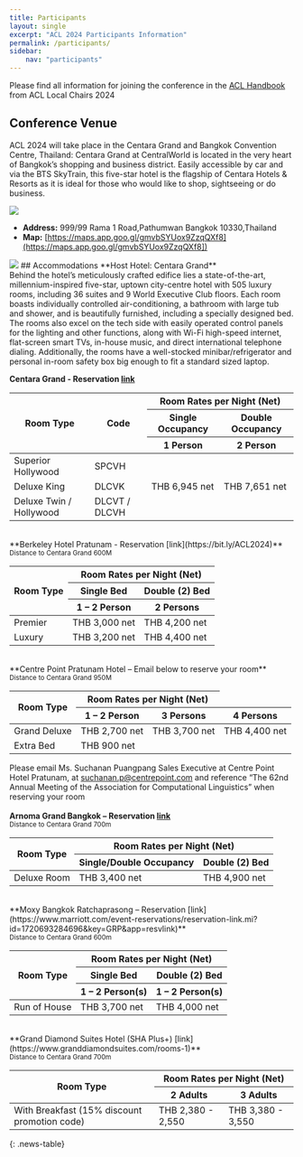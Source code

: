 ```yaml
---
title: Participants
layout: single
excerpt: "ACL 2024 Participants Information"
permalink: /participants/
sidebar:
    nav: "participants"
---
```

Please find all information for joining the conference in the [ACL Handbook](/assets/ACL_Handbook.pdf) from ACL Local Chairs 2024

## Conference Venue
<p>ACL 2024 will take place in the Centara Grand and Bangkok Convention Centre, Thailand:
Centara Grand at CentralWorld is located in the very heart of Bangkok’s shopping and business district. Easily accessible by car and via the BTS SkyTrain, this five-star hotel is the flagship of Centara Hotels & Resorts as it is ideal for those who would like to shop, sightseeing or do business.</p>
<img src="../assets/images/centara.png">

* **Address:** 999/99 Rama 1 Road,Pathumwan Bangkok 10330,Thailand
* **Map:** [https://maps.app.goo.gl/gmvbSYUox9ZzqQXf8](https://maps.app.goo.gl/gmvbSYUox9ZzqQXf8])

<img src="../assets/images/map-venue.png">
## Accommodations
**Host Hotel: Centara Grand**<br>
Behind the hotel’s meticulously crafted edifice lies a state-of-the-art, millennium-inspired five-star, uptown city-centre hotel with 505 luxury rooms, including 36 suites and 9 World Executive Club floors. Each room boasts individually controlled air-conditioning, a bathroom with large tub and shower, and is beautifully furnished, including a specially designed bed. The rooms also excel on the tech side with easily operated control panels for the lighting and other functions, along with Wi-Fi high-speed internet, flat-screen smart TVs, in-house music, and direct international telephone dialing. Additionally, the rooms have a well-stocked minibar/refrigerator and personal in-room safety box big enough to fit a standard sized laptop.

<style>
.news-table tr td:nth-child(1) { font-weight: bold; width: 25%; }
.news-table tr td:nth-child(2) {width: 25%; }
.news-table tr td:nth-child(3) {width: 25%; }
.news-table tr td:nth-child(4) {width: 25%; }
</style>

**Centara Grand - Reservation [link](https://bit.ly/3Je3fju)**
<table>
    <thead>
        <tr>
            <th rowspan="3">Room Type</th>
            <th rowspan="3">Code</th>
            <th colspan="2" style="text-align: center">Room Rates per Night (Net)</th>
        </tr>
        <tr>
            <th>Single Occupancy</th>
            <th>Double Occupancy</th>
        </tr>
        <tr>
            <th>1 Person</th>
            <th>2 Person</th>
        </tr>
    </thead>
    <tbody>
        <tr>
            <td>Superior Hollywood</td>
            <td>SPCVH</td>
            <td rowspan="3">THB 6,945 net</td>
            <td rowspan="3">THB 7,651 net</td>
        </tr>
        <tr>
            <td>Deluxe King</td>
            <td>DLCVK</td>
        </tr>
        <tr>
            <td>Deluxe Twin / Hollywood</td>
            <td>DLCVT / DLCVH</td>
        </tr>
    </tbody>
</table>
<br>
**Berkeley Hotel Pratunam - Reservation [link](https://bit.ly/ACL2024)**<br>
<small>Distance to Centara Grand 600M</small>
<table>
    <thead>
        <tr>
            <th rowspan="3">Room Type</th>
            <th colspan="2" style="text-align: center">Room Rates per Night (Net)</th>
        </tr>
        <tr>
            <th>Single Bed</th>
            <th>Double (2) Bed</th>
        </tr>
        <tr>
            <th>1 – 2 Person</th>
            <th>2 Persons</th>
        </tr>
    </thead>
    <tbody>
        <tr>
            <td>Premier</td>
            <td>THB 3,000 net</td>
            <td>THB 4,200 net</td>
        </tr>
        <tr>
            <td>Luxury</td>
            <td>THB 3,200 net</td>
            <td>THB 4,400 net</td>
        </tr>
    </tbody>
</table>
<br>
**Centre Point Pratunam Hotel – Email below to reserve your room**<br>
<small>Distance to Centara Grand 950M</small>
<table>
    <thead>
        <tr>
            <th rowspan="2">Room Type</th>
            <th colspan="2" style="text-align: center">Room Rates per Night (Net)</th>
        </tr>
        <tr>
            <th>1 – 2 Person</th>
            <th>3 Persons</th>
            <th>4 Persons</th>
        </tr>
    </thead>
    <tbody>
        <tr>
            <td>Grand Deluxe</td>
            <td>THB 2,700 net</td>
            <td>THB 3,700 net</td>
            <td>THB 4,400 net</td>
        </tr>
        <tr>
            <td>Extra Bed </td>
            <td>THB 900 net</td>
        </tr>
    </tbody>
</table>

Please email Ms. Suchanan Puangpang Sales Executive at Centre Point Hotel Pratunam, at suchanan.p@centrepoint.com and reference “The 62nd Annual Meeting of the Association for Computational Linguistics” when reserving your room
<br><br>
**Arnoma Grand Bangkok – Reservation [link](https://reservation.travelanium.net/hotelpage/rates/?propertyId=384&onlineId=4&pid=MDgxNDE4Mw%3D%3D&accesscode=ACL2024)**<br>
<small>Distance to Centara Grand 700m</small>
<table>
    <thead>
        <tr>
            <th rowspan="2">Room Type</th>
            <th colspan="2" style="text-align: center">Room Rates per Night (Net)</th>
        </tr>
        <tr>
            <th>Single/Double Occupancy</th>
            <th>Double (2) Bed</th>
        </tr>
    </thead>
    <tbody>
        <tr>
            <td>Deluxe Room</td>
            <td>THB 3,400 net</td>
            <td>THB 4,900 net</td>
        </tr>
    </tbody>
</table>
<br>
**Moxy Bangkok Ratchaprasong – Reservation [link](https://www.marriott.com/event-reservations/reservation-link.mi?id=1720693284696&key=GRP&app=resvlink)**<br>
<small>Distance to Centara Grand 600m</small>
<table>
    <thead>
        <tr>
            <th rowspan="3">Room Type</th>
            <th colspan="2" style="text-align: center">Room Rates per Night (Net)</th>
        </tr>
        <tr>
            <th>Single Bed</th>
            <th>Double (2) Bed</th>
        </tr>
        <tr>
            <th>1 – 2 Person(s)</th>
            <th>1 – 2 Person(s)</th>
        </tr>
    </thead>
    <tbody>
        <tr>
            <td>Run of House</td>
            <td>THB 3,700 net</td>
            <td>THB 4,000 net</td>
        </tr>
    </tbody>
</table>
<br>
**Grand Diamond Suites Hotel (SHA Plus+) [link](https://www.granddiamondsuites.com/rooms-1)**<br>
<small>Distance to Centara Grand 700m</small>
<table>
    <thead>
        <tr>
            <th rowspan="3">Room Type</th>
            <th colspan="2" style="text-align: center">Room Rates per Night (Net)</th>
        </tr>
        <tr>
            <th>2 Adults</th>
            <th>3 Adults</th>
        </tr>
    </thead>
    <tbody>
        <tr>
            <td>With Breakfast (15% discount promotion code)</td>
            <td>THB 2,380 - 2,550</td>
            <td>THB 3,380 - 3,550</td>
        </tr>
    </tbody>
</table>
{: .news-table}


